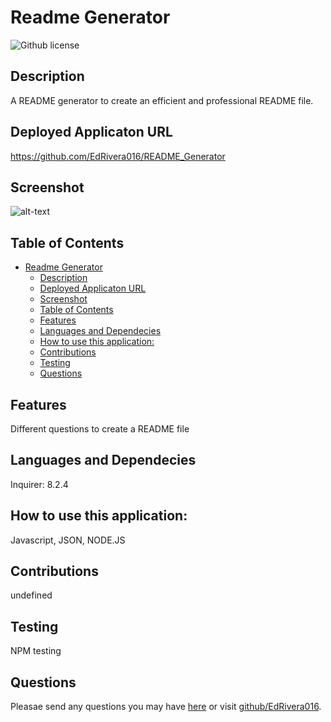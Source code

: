 # Readme Generator
![Github license](https://img.shields.io/badge/license-MIT-blue.svg)
## Description
A README generator to create an efficient and professional README file.
## Deployed Applicaton URL
https://github.com/EdRivera016/README_Generator
## Screenshot
![alt-text](N/A)
## Table of Contents
- [Readme Generator](#readme-generator)
  - [Description](#description)
  - [Deployed Applicaton URL](#deployed-applicaton-url)
  - [Screenshot](#screenshot)
  - [Table of Contents](#table-of-contents)
  - [Features](#features)
  - [Languages and Dependecies](#languages-and-dependecies)
  - [How to use this application:](#how-to-use-this-application)
  - [Contributions](#contributions)
  - [Testing](#testing)
  - [Questions](#questions)
## Features
Different questions to create a README file
## Languages and Dependecies
Inquirer: 8.2.4
## How to use this application:
Javascript, JSON, NODE.JS
## Contributions
undefined
## Testing
NPM testing
## Questions
Pleasae send any questions you may have [here](mailto:edwinrivera016@outlook.com?subject=[Github]%20Dev%20Connect) or visit [github/EdRivera016](https://github.comEdRivera016).